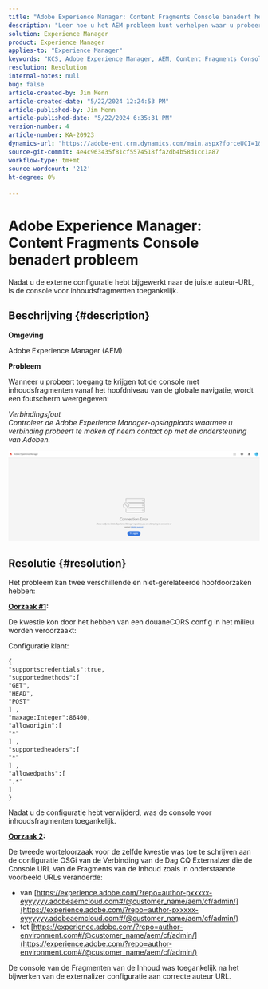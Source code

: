 ```yaml
---
title: "Adobe Experience Manager: Content Fragments Console benadert het probleem"
description: "Leer hoe u het AEM probleem kunt verhelpen waar u probeert toegang te krijgen tot de Content Fragments Console vanaf het hoofdniveau van de Algemene Navigatie."
solution: Experience Manager
product: Experience Manager
applies-to: "Experience Manager"
keywords: "KCS, Adobe Experience Manager, AEM, Content Fragments Console, access, Troubleshooting"
resolution: Resolution
internal-notes: null
bug: false
article-created-by: Jim Menn
article-created-date: "5/22/2024 12:24:53 PM"
article-published-by: Jim Menn
article-published-date: "5/22/2024 6:35:31 PM"
version-number: 4
article-number: KA-20923
dynamics-url: "https://adobe-ent.crm.dynamics.com/main.aspx?forceUCI=1&pagetype=entityrecord&etn=knowledgearticle&id=205c3344-3618-ef11-9f8a-6045bd006268"
source-git-commit: 4e4c963435f81cf5574518ffa2db4b58d1cc1a87
workflow-type: tm+mt
source-wordcount: '212'
ht-degree: 0%

---
```


# Adobe Experience Manager: Content Fragments Console benadert probleem


Nadat u de externe configuratie hebt bijgewerkt naar de juiste auteur-URL, is de console voor inhoudsfragmenten toegankelijk.

## Beschrijving {#description}


<b>Omgeving</b>

Adobe Experience Manager (AEM)

<b>Probleem</b>

Wanneer u probeert toegang te krijgen tot de console met inhoudsfragmenten vanaf het hoofdniveau van de globale navigatie, wordt een foutscherm weergegeven:

*Verbindingsfout
<br>Controleer de Adobe Experience Manager-opslagplaats waarmee u verbinding probeert te maken of neem contact op met de ondersteuning van Adoben.*



![](assets/___225c3344-3618-ef11-9f8a-6045bd006268___.png)


## Resolutie {#resolution}


Het probleem kan twee verschillende en niet-gerelateerde hoofdoorzaken hebben:

<b><u>Oorzaak #1</u>:</b>

De kwestie kon door het hebben van een douaneCORS config in het milieu worden veroorzaakt:

Configuratie klant:




```
{
"supportscredentials":true,
"supportedmethods":[ 
"GET",
"HEAD",
"POST"
] ,
"maxage:Integer":86400,
"alloworigin":[ 
"*"
] ,
"supportedheaders":[ 
"*"
] ,
"allowedpaths":[ 
".*"
] 
}
```




Nadat u de configuratie hebt verwijderd, was de console voor inhoudsfragmenten toegankelijk.



<b><u>Oorzaak 2</u>:</b>

De tweede worteloorzaak voor de zelfde kwestie was toe te schrijven aan de configuratie OSGi van de Verbinding van de Dag CQ Externalzer die de Console URL van de Fragments van de Inhoud zoals in onderstaande voorbeeld URLs veranderde:

- van [https://experience.adobe.com/?repo=author-pxxxxx-eyyyyyy.adobeaemcloud.com#/@customer_name/aem/cf/admin/](https://experience.adobe.com/?repo=author-pxxxxx-eyyyyyy.adobeaemcloud.com#/@customer_name/aem/cf/admin/)
- tot [https://experience.adobe.com/?repo=author-environment.com#/@customer_name/aem/cf/admin/](https://experience.adobe.com/?repo=author-environment.com#/@customer_name/aem/cf/admin/)


De console van de Fragmenten van de Inhoud was toegankelijk na het bijwerken van de externalizer configuratie aan correcte auteur URL.
